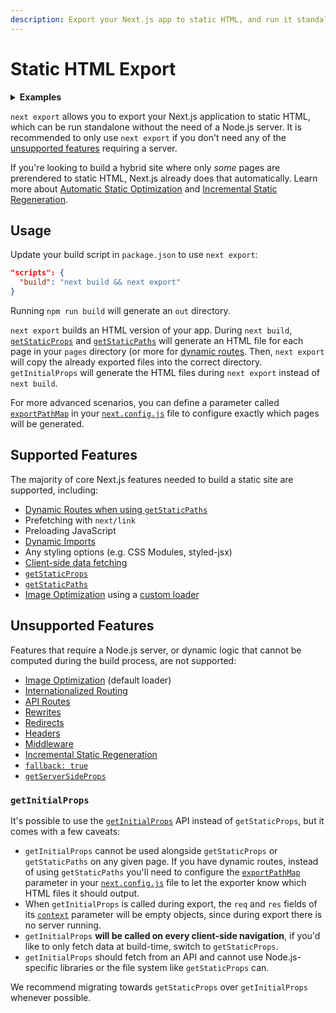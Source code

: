 ```yaml
---
description: Export your Next.js app to static HTML, and run it standalone without the need of a Node.js server.
---
```


# Static HTML Export

<details>
  <summary><b>Examples</b></summary>
  <ul>
    <li><a href="https://github.com/vercel/next.js/tree/canary/examples/with-static-export">Static Export</a></li>
  </ul>
</details>

`next export` allows you to export your Next.js application to static HTML, which can be run standalone without the need of a Node.js server. It is recommended to only use `next export` if you don't need any of the [unsupported features](#unsupported-features) requiring a server.

If you're looking to build a hybrid site where only _some_ pages are prerendered to static HTML, Next.js already does that automatically. Learn more about [Automatic Static Optimization](/docs/advanced-features/automatic-static-optimization.md) and [Incremental Static Regeneration](/docs/basic-features/data-fetching.md#incremental-static-regeneration).

## Usage

Update your build script in `package.json` to use `next export`:

```json
"scripts": {
  "build": "next build && next export"
}
```

Running `npm run build` will generate an `out` directory.

`next export` builds an HTML version of your app. During `next build`, [`getStaticProps`](/docs/basic-features/data-fetching.md#getstaticprops-static-generation) and [`getStaticPaths`](/docs/basic-features/data-fetching.md#getstaticpaths-static-generation) will generate an HTML file for each page in your `pages` directory (or more for [dynamic routes](/docs/routing/dynamic-routes.md). Then, `next export` will copy the already exported files into the correct directory. `getInitialProps` will generate the HTML files during `next export` instead of `next build`.

For more advanced scenarios, you can define a parameter called [`exportPathMap`](/docs/api-reference/next.config.js/exportPathMap.md) in your [`next.config.js`](/docs/api-reference/next.config.js/introduction.md) file to configure exactly which pages will be generated.

## Supported Features

The majority of core Next.js features needed to build a static site are supported, including:

- [Dynamic Routes when using `getStaticPaths`](/docs/routing/dynamic-routes.md)
- Prefetching with `next/link`
- Preloading JavaScript
- [Dynamic Imports](/docs/advanced-features/dynamic-import.md)
- Any styling options (e.g. CSS Modules, styled-jsx)
- [Client-side data fetching](/docs/basic-features/data-fetching.md#fetching-data-on-the-client-side)
- [`getStaticProps`](/docs/basic-features/data-fetching.md#getstaticprops-static-generation)
- [`getStaticPaths`](/docs/basic-features/data-fetching.md#getstaticpaths-static-generation)
- [Image Optimization](/docs/basic-features/image-optimization.md) using a [custom loader](/docs/basic-features/image-optimization.md#loader)

## Unsupported Features

Features that require a Node.js server, or dynamic logic that cannot be computed during the build process, are not supported:

- [Image Optimization](/docs/basic-features/image-optimization.md) (default loader)
- [Internationalized Routing](/docs/advanced-features/i18n-routing.md)
- [API Routes](/docs/api-routes/introduction.md)
- [Rewrites](/docs/api-reference/next.config.js/rewrites.md)
- [Redirects](/docs/api-reference/next.config.js/redirects.md)
- [Headers](/docs/api-reference/next.config.js/headers.md)
- [Middleware](/docs/middleware.md)
- [Incremental Static Regeneration](/docs/basic-features/data-fetching.md#incremental-static-regeneration)
- [`fallback: true`](/docs/basic-features/data-fetching.md#fallback-true)
- [`getServerSideProps`](/docs/basic-features/data-fetching.md#getserversideprops-server-side-rendering)

### `getInitialProps`

It's possible to use the [`getInitialProps`](/docs/api-reference/data-fetching/getInitialProps.md) API instead of `getStaticProps`, but it comes with a few caveats:

  - `getInitialProps` cannot be used alongside `getStaticProps` or `getStaticPaths` on any given page. If you have dynamic routes, instead of using `getStaticPaths` you'll need to configure the [`exportPathMap`](/docs/api-reference/next.config.js/exportPathMap.md) parameter in your [`next.config.js`](/docs/api-reference/next.config.js/introduction.md) file to let the exporter know which HTML files it should output.
  - When `getInitialProps` is called during export, the `req` and `res` fields of its [`context`](/docs/api-reference/data-fetching/getInitialProps.md#context-object) parameter will be empty objects, since during export there is no server running.
  - `getInitialProps` **will be called on every client-side navigation**, if you'd like to only fetch data at build-time, switch to `getStaticProps`.
  - `getInitialProps` should fetch from an API and cannot use Node.js-specific libraries or the file system like `getStaticProps` can.

We recommend migrating towards `getStaticProps` over `getInitialProps` whenever possible.
